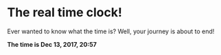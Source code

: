 # The real time clock!

Ever wanted to know what the time is? Well, your journey is about to end!

**The time is Dec 13, 2017, 20:57**